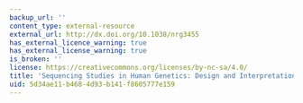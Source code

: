 ```yaml
---
backup_url: ''
content_type: external-resource
external_url: http://dx.doi.org/10.1038/nrg3455
has_external_licence_warning: true
has_external_license_warning: true
is_broken: ''
license: https://creativecommons.org/licenses/by-nc-sa/4.0/
title: 'Sequencing Studies in Human Genetics: Design and Interpretation'
uid: 5d34ae11-b468-4d93-b141-f8605777e159
---
```

